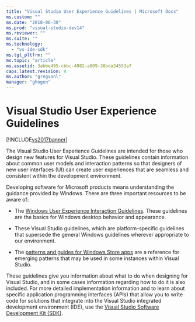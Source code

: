 ```yaml
---
title: "Visual Studio User Experience Guidelines | Microsoft Docs"
ms.custom: ""
ms.date: "2018-06-30"
ms.prod: "visual-studio-dev14"
ms.reviewer: ""
ms.suite: ""
ms.technology: 
  - "vs-ide-sdk"
ms.tgt_pltfrm: ""
ms.topic: "article"
ms.assetid: 3abbe495-cbbc-4982-a809-38bda34553a7
caps.latest.revision: 4
ms.author: "gregvanl"
manager: "ghogen"
---
```

# Visual Studio User Experience Guidelines
[!INCLUDE[vs2017banner](../../includes/vs2017banner.md)]

  
The Visual Studio User Experience Guidelines are intended for those who design new features for Visual Studio. These guidelines contain information about common user models and interaction patterns so that designers of new user interfaces (UI) can create user experiences that are seamless and consistent within the development environment.  
  
 Developing software for Microsoft products means understanding the guidance provided by Windows. There are three important resources to be aware of:  
  
-   The [Windows User Experience Interaction Guidelines](https://msdn.microsoft.com/library/aa511258.aspx). These guidelines are the basics for Windows desktop behavior and appearance.  
  
-   These Visual Studio guidelines, which are platform-specific guidelines that supersede the general Windows guidelines wherever appropriate to our environment.  
  
-   The [patterns and guides for Windows Store apps](https://dev.windows.com/design/interaction-ux) are a reference for emerging patterns that may be used in some instances within Visual Studio.  
  
 These guidelines give you information about what to do when designing for Visual Studio, and in some cases information regarding how to do it is also included. For more detailed implementation information and to learn about specific application programming interfaces (APIs) that allow you to write code for solutions that integrate into the Visual Studio integrated development environment (IDE), use the [Visual Studio Software Development Kit (SDK)](https://msdn.microsoft.com/library/bb166441.aspx).


